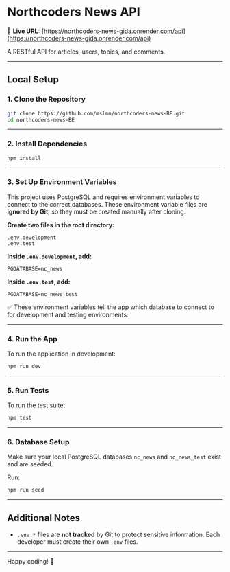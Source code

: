 # Northcoders News API

🚀 **Live URL:** [https://northcoders-news-gida.onrender.com/api](https://northcoders-news-gida.onrender.com/api)

A RESTful API for articles, users, topics, and comments.

---

## Local Setup

### 1. Clone the Repository

```bash
git clone https://github.com/mslmn/northcoders-news-BE.git
cd northcoders-news-BE
```

---

### 2. Install Dependencies

```bash
npm install
```

---

### 3. Set Up Environment Variables

This project uses PostgreSQL and requires environment variables to connect to the correct databases. These environment variable files are **ignored by Git**, so they must be created manually after cloning.

**Create two files in the root directory:**

```
.env.development
.env.test
```

**Inside `.env.development`, add:**

```
PGDATABASE=nc_news
```

**Inside `.env.test`, add:**

```
PGDATABASE=nc_news_test
```

✅ These environment variables tell the app which database to connect to for development and testing environments.

---

### 4. Run the App

To run the application in development:

```bash
npm run dev
```

---

### 5. Run Tests

To run the test suite:

```bash
npm test
```

---

### 6. Database Setup

Make sure your local PostgreSQL databases `nc_news` and `nc_news_test` exist and are seeded.

Run:

```bash
npm run seed
```

---

## Additional Notes

- `.env.*` files are **not tracked** by Git to protect sensitive information. Each developer must create their own `.env` files.

---

Happy coding! 🚀
